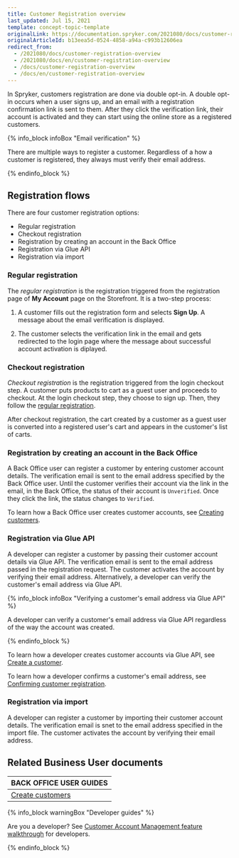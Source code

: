```yaml
---
title: Customer Registration overview
last_updated: Jul 15, 2021
template: concept-topic-template
originalLink: https://documentation.spryker.com/2021080/docs/customer-registration-overview
originalArticleId: b13eea5d-0524-4858-a94a-c993b12606ea
redirect_from:
  - /2021080/docs/customer-registration-overview
  - /2021080/docs/en/customer-registration-overview
  - /docs/customer-registration-overview
  - /docs/en/customer-registration-overview
---
```


In Spryker, customers registration are done via double opt-in. A double opt-in occurs when a user signs up, and an email with a registration confirmation link is sent to them. After they click the verification link, their account is activated and they can start using the online store as a registered customers.

{% info_block infoBox "Email verification" %}

There are multiple ways to register a customer. Regardless of a how a customer is registered, they always must verify their email address.

{% endinfo_block %}

## Registration flows

There are four customer registration options:

* Regular registration
* Checkout registration
* Registration by creating an account in the Back Office
* Registration via Glue API
* Registration via import

### Regular registration

The *regular registration*  is the registration triggered from the registration page of **My Account** page on the Storefront. It is a two-step process:

1. A customer fills out the registration form and selects **Sign Up**. A message about the email verification is displayed.  

2. The customer selects the verification link in the email and gets redirected to the login page where the message about successful account activation is diplayed.

### Checkout registration

*Checkout registration* is the registration triggered from the login checkout step. A customer puts products to cart as a guest user and proceeds to checkout. At the login checkout step, they choose to sign up. Then, they follow the [regular registration](#regular-registration).


After checkout registration, the cart created by a customer as a guest user is converted into a registered user's cart and appears in the customer's list of carts.

### Registration by creating an account in the Back Office


A Back Office user can register a customer by entering customer account details. The verification email is sent to the email address specified by the Back Office user. Until the customer verifies their account via the link in the email, in the Back Office, the status of their account is `Unverified`. Once they click the link, the status changes to `Verified`.

To learn how a Back Office user creates customer accounts, see [Creating customers](/docs/scos/user/back-office-user-guides/{{page.version}}/customer/customers/create-customers.html).

### Registration via Glue API

A developer can register a customer by passing their customer account details via Glue API. The verification email is sent to the email address passed in the registration request. The customer activates the account by verifying their email address. Alternatively, a developer can verify the customer's email address via Glue API.

{% info_block infoBox "Verifying a customer's email address via Glue API" %}

A developer can verify a customer's email address via Glue API regardless of the way the account was created.

{% endinfo_block %}

To learn how a developer creates customer accounts via Glue API, see [Create a customer](/docs/scos/dev/glue-api-guides/{{page.version}}/managing-customers/managing-customers.html).

To learn how a developer confirms a customer's email address, see [Confirming customer registration](/docs/scos/dev/glue-api-guides/{{page.version}}/managing-customers/confirming-customer-registration.html).

### Registration via import

A developer can register a customer by importing their customer account details. The verification email is snet to the email address specified in the import file. The customer activates the account by verifying their email address.

## Related Business User documents

|BACK OFFICE USER GUIDES|
|---|
| [Create customers](/docs/scos/user/back-office-user-guides/{{page.version}}/customer/customers/create-customers.html)  |

{% info_block warningBox "Developer guides" %}

Are you a developer? See [Customer Account Management feature walkthrough](/docs/scos/dev/feature-walkthroughs/{{page.version}}/customer-account-management-feature-walkthrough/customer-account-management-feature-walkthrough.html) for developers.

{% endinfo_block %}
